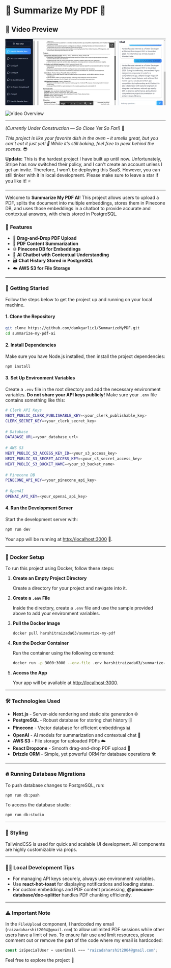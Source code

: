 # 📄 **Summarize My PDF** 🤖

## 🎥 **Video Preview**

![alt text](image.png)

![Video Overview](https://drive.google.com/file/d/1ov3namORvpsoEraPvM3G052zya859Haw/view?usp=drive_link)

---

_(Currently Under Construction — So Close Yet So Far!)_ 🚧

_This project is like your favorite dish in the oven – it smells great, but you can’t eat it just yet! 🍕 While it’s still baking, feel free to peek behind the scenes._ 😎

**Update:** This is the hardest project I have built up until now. Unfortunately, Stripe has now switched their policy, and I can't create an account unless I get an invite. Therefore, I won’t be deploying this SaaS. However, you can still tinker with it in local development. Please make sure to leave a star if you like it! ⭐

---

Welcome to **Summarize My PDF AI**! This project allows users to upload a PDF, splits the document into multiple embeddings, stores them in Pinecone DB, and uses those embeddings in a chatbot to provide accurate and contextual answers, with chats stored in PostgreSQL.

### 🎯 **Features**

- 📂 **Drag-and-Drop PDF Upload**
- 🧠 **PDF Content Summarization**
- 🌐 **Pinecone DB for Embeddings**
- 💬 **AI Chatbot with Contextual Understanding**
- 🗃️ **Chat History Stored in PostgreSQL**
- ☁️ **AWS S3 for File Storage**

---

### 🚀 **Getting Started**

Follow the steps below to get the project up and running on your local machine.

#### 1. **Clone the Repository**

```bash
git clone https://github.com/dankgarlic1/SummarizeMyPDF.git
cd summarize-my-pdf-ai
```

#### 2. **Install Dependencies**

Make sure you have Node.js installed, then install the project dependencies:

```bash
npm install
```

#### 3. **Set Up Environment Variables**

Create a `.env` file in the root directory and add the necessary environment variables. **Do not share your API keys publicly!** Make sure your `.env` file contains something like this:

```bash
# Clerk API Keys
NEXT_PUBLIC_CLERK_PUBLISHABLE_KEY=<your_clerk_publishable_key>
CLERK_SECRET_KEY=<your_clerk_secret_key>

# Database
DATABASE_URL=<your_database_url>

# AWS S3
NEXT_PUBLIC_S3_ACCESS_KEY_ID=<your_s3_access_key>
NEXT_PUBLIC_S3_SECRET_ACCESS_KEY=<your_s3_secret_access_key>
NEXT_PUBLIC_S3_BUCKET_NAME=<your_s3_bucket_name>

# Pinecone DB
PINECONE_API_KEY=<your_pinecone_api_key>

# OpenAI
OPENAI_API_KEY=<your_openai_api_key>
```

#### 4. **Run the Development Server**

Start the development server with:

```bash
npm run dev
```

Your app will be running at [http://localhost:3000](http://localhost:3000) 🚀.

---

### 🐳 **Docker Setup**

To run this project using Docker, follow these steps:

1. **Create an Empty Project Directory**

   Create a directory for your project and navigate into it.

2. **Create a `.env` File**

   Inside the directory, create a `.env` file and use the sample provided above to add your environment variables.

3. **Pull the Docker Image**

   ```bash
   docker pull harshitraizada63/summarize-my-pdf
   ```

4. **Run the Docker Container**

   Run the container using the following command:

   ```bash
   docker run -p 3000:3000 --env-file .env harshitraizada63/summarize-my-pdf
   ```

5. **Access the App**

   Your app will be available at [http://localhost:3000](http://localhost:3000).

---

### 🛠️ **Technologies Used**

- **Next.js** - Server-side rendering and static site generation 🌐
- **PostgreSQL** - Robust database for storing chat history 🗄️
- **Pinecone** - Vector database for efficient embeddings 📊
- **OpenAI** - AI models for summarization and contextual chat 🤖
- **AWS S3** - File storage for uploaded PDFs ☁️
- **React Dropzone** - Smooth drag-and-drop PDF upload 📂
- **Drizzle ORM** - Simple, yet powerful ORM for database operations 🛠️

---

### 🔥 **Running Database Migrations**

To push database changes to PostgreSQL, run:

```bash
npm run db:push
```

To access the database studio:

```bash
npm run db:studio
```

---

### 🎨 **Styling**

TailwindCSS is used for quick and scalable UI development. All components are highly customizable via props.

---

### 🧑‍💻 **Local Development Tips**

- For managing API keys securely, always use environment variables.
- Use **react-hot-toast** for displaying notifications and loading states.
- For custom embeddings and PDF content processing, **@pinecone-database/doc-splitter** handles PDF chunking efficiently.

---

### ⚠️ **Important Note**

In the `FileUpload` component, I hardcoded my email (`raizadaharshit2004@gmail.com`) to allow unlimited PDF sessions while other users have a limit of two. To ensure fair use and limit resources, please comment out or remove the part of the code where my email is hardcoded:

```jsx
const isSpecialUser = userEmail === "raizadaharshit2004@gmail.com";
```

Feel free to explore the project 🚀
